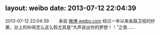 layout: weibo
date: 2013-07-12 22:04:39
---
2013-07-12 22:04:39  &nbsp;&nbsp;&nbsp;&nbsp;&nbsp;&nbsp; 来自 <a href="http://weibo.com/" rel="nofollow">微博 weibo.com</a>
经过一年以来各路卫视的抄袭，台上的吵闹怎么这么假尤其是“大声说出你的梦想！！”之类…… ​​​
